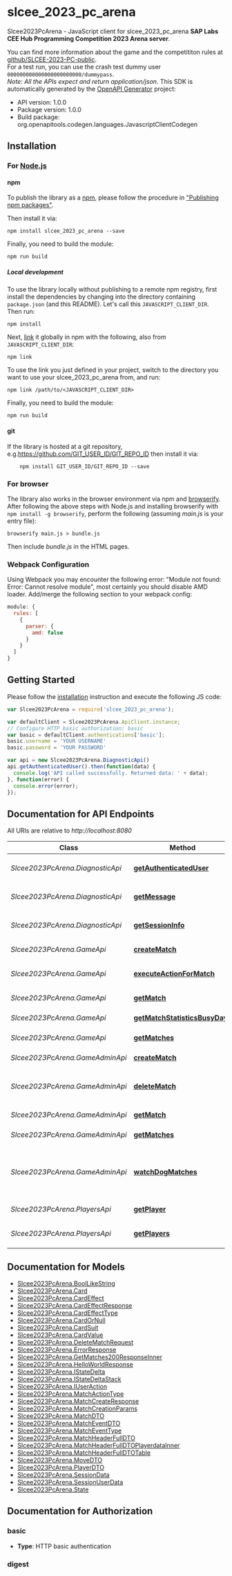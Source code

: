 # slcee_2023_pc_arena

Slcee2023PcArena - JavaScript client for slcee_2023_pc_arena
**SAP Labs CEE Hub Programming Competition 2023 Arena server**.

You can find more information about the game and the competititon rules at [github/SLCEE-2023-PC-public](https://github.com/afarago/SLCEE-2023-PC-public).  
For a test run, you can use the crash test dummy user `000000000000000000000000/dummypass`.  
*Note: All the APIs expect and return application/json*.
This SDK is automatically generated by the [OpenAPI Generator](https://openapi-generator.tech) project:

- API version: 1.0.0
- Package version: 1.0.0
- Build package: org.openapitools.codegen.languages.JavascriptClientCodegen

## Installation

### For [Node.js](https://nodejs.org/)

#### npm

To publish the library as a [npm](https://www.npmjs.com/), please follow the procedure in ["Publishing npm packages"](https://docs.npmjs.com/getting-started/publishing-npm-packages).

Then install it via:

```shell
npm install slcee_2023_pc_arena --save
```

Finally, you need to build the module:

```shell
npm run build
```

##### Local development

To use the library locally without publishing to a remote npm registry, first install the dependencies by changing into the directory containing `package.json` (and this README). Let's call this `JAVASCRIPT_CLIENT_DIR`. Then run:

```shell
npm install
```

Next, [link](https://docs.npmjs.com/cli/link) it globally in npm with the following, also from `JAVASCRIPT_CLIENT_DIR`:

```shell
npm link
```

To use the link you just defined in your project, switch to the directory you want to use your slcee_2023_pc_arena from, and run:

```shell
npm link /path/to/<JAVASCRIPT_CLIENT_DIR>
```

Finally, you need to build the module:

```shell
npm run build
```

#### git

If the library is hosted at a git repository, e.g.https://github.com/GIT_USER_ID/GIT_REPO_ID
then install it via:

```shell
    npm install GIT_USER_ID/GIT_REPO_ID --save
```

### For browser

The library also works in the browser environment via npm and [browserify](http://browserify.org/). After following
the above steps with Node.js and installing browserify with `npm install -g browserify`,
perform the following (assuming *main.js* is your entry file):

```shell
browserify main.js > bundle.js
```

Then include *bundle.js* in the HTML pages.

### Webpack Configuration

Using Webpack you may encounter the following error: "Module not found: Error:
Cannot resolve module", most certainly you should disable AMD loader. Add/merge
the following section to your webpack config:

```javascript
module: {
  rules: [
    {
      parser: {
        amd: false
      }
    }
  ]
}
```

## Getting Started

Please follow the [installation](#installation) instruction and execute the following JS code:

```javascript
var Slcee2023PcArena = require('slcee_2023_pc_arena');

var defaultClient = Slcee2023PcArena.ApiClient.instance;
// Configure HTTP basic authorization: basic
var basic = defaultClient.authentications['basic'];
basic.username = 'YOUR USERNAME'
basic.password = 'YOUR PASSWORD'

var api = new Slcee2023PcArena.DiagnosticApi()
api.getAuthenticatedUser().then(function(data) {
  console.log('API called successfully. Returned data: ' + data);
}, function(error) {
  console.error(error);
});


```

## Documentation for API Endpoints

All URIs are relative to *http://localhost:8080*

Class | Method | HTTP request | Description
------------ | ------------- | ------------- | -------------
*Slcee2023PcArena.DiagnosticApi* | [**getAuthenticatedUser**](docs/DiagnosticApi.md#getAuthenticatedUser) | **GET** /api/whoami | Returns authenticated User
*Slcee2023PcArena.DiagnosticApi* | [**getMessage**](docs/DiagnosticApi.md#getMessage) | **GET** /api/hello | Hello world ping message
*Slcee2023PcArena.DiagnosticApi* | [**getSessionInfo**](docs/DiagnosticApi.md#getSessionInfo) | **GET** /api/sessioninfo | Returns session information
*Slcee2023PcArena.GameApi* | [**createMatch**](docs/GameApi.md#createMatch) | **POST** /api/matches | Creates a new Match
*Slcee2023PcArena.GameApi* | [**executeActionForMatch**](docs/GameApi.md#executeActionForMatch) | **POST** /api/matches/{id} | Execute an Action for a Match
*Slcee2023PcArena.GameApi* | [**getMatch**](docs/GameApi.md#getMatch) | **GET** /api/matches/{id} | Retrieves a Match details
*Slcee2023PcArena.GameApi* | [**getMatchStatisticsBusyDays**](docs/GameApi.md#getMatchStatisticsBusyDays) | **GET** /api/matches/busydays | 
*Slcee2023PcArena.GameApi* | [**getMatches**](docs/GameApi.md#getMatches) | **GET** /api/matches | Retrieves all Matches
*Slcee2023PcArena.GameAdminApi* | [**createMatch**](docs/GameAdminApi.md#createMatch) | **POST** /api/matches | Creates a new Match
*Slcee2023PcArena.GameAdminApi* | [**deleteMatch**](docs/GameAdminApi.md#deleteMatch) | **DELETE** /api/matches/{id}/terminate | Forceful central deletion of a Match
*Slcee2023PcArena.GameAdminApi* | [**getMatch**](docs/GameAdminApi.md#getMatch) | **GET** /api/matches/{id} | Retrieves a Match details
*Slcee2023PcArena.GameAdminApi* | [**getMatches**](docs/GameAdminApi.md#getMatches) | **GET** /api/matches | Retrieves all Matches
*Slcee2023PcArena.GameAdminApi* | [**watchDogMatches**](docs/GameAdminApi.md#watchDogMatches) | **POST** /api/matches/watchdog | Forceful central deletion of a match using a watchdog on timeout
*Slcee2023PcArena.PlayersApi* | [**getPlayer**](docs/PlayersApi.md#getPlayer) | **GET** /api/players/{id} | Retrieves player details
*Slcee2023PcArena.PlayersApi* | [**getPlayers**](docs/PlayersApi.md#getPlayers) | **GET** /api/players | Retrieves player information


## Documentation for Models

 - [Slcee2023PcArena.BoolLikeString](docs/BoolLikeString.md)
 - [Slcee2023PcArena.Card](docs/Card.md)
 - [Slcee2023PcArena.CardEffect](docs/CardEffect.md)
 - [Slcee2023PcArena.CardEffectResponse](docs/CardEffectResponse.md)
 - [Slcee2023PcArena.CardEffectType](docs/CardEffectType.md)
 - [Slcee2023PcArena.CardOrNull](docs/CardOrNull.md)
 - [Slcee2023PcArena.CardSuit](docs/CardSuit.md)
 - [Slcee2023PcArena.CardValue](docs/CardValue.md)
 - [Slcee2023PcArena.DeleteMatchRequest](docs/DeleteMatchRequest.md)
 - [Slcee2023PcArena.ErrorResponse](docs/ErrorResponse.md)
 - [Slcee2023PcArena.GetMatches200ResponseInner](docs/GetMatches200ResponseInner.md)
 - [Slcee2023PcArena.HelloWorldResponse](docs/HelloWorldResponse.md)
 - [Slcee2023PcArena.IStateDelta](docs/IStateDelta.md)
 - [Slcee2023PcArena.IStateDeltaStack](docs/IStateDeltaStack.md)
 - [Slcee2023PcArena.IUserAction](docs/IUserAction.md)
 - [Slcee2023PcArena.MatchActionType](docs/MatchActionType.md)
 - [Slcee2023PcArena.MatchCreateResponse](docs/MatchCreateResponse.md)
 - [Slcee2023PcArena.MatchCreationParams](docs/MatchCreationParams.md)
 - [Slcee2023PcArena.MatchDTO](docs/MatchDTO.md)
 - [Slcee2023PcArena.MatchEventDTO](docs/MatchEventDTO.md)
 - [Slcee2023PcArena.MatchEventType](docs/MatchEventType.md)
 - [Slcee2023PcArena.MatchHeaderFullDTO](docs/MatchHeaderFullDTO.md)
 - [Slcee2023PcArena.MatchHeaderFullDTOPlayerdataInner](docs/MatchHeaderFullDTOPlayerdataInner.md)
 - [Slcee2023PcArena.MatchHeaderFullDTOTable](docs/MatchHeaderFullDTOTable.md)
 - [Slcee2023PcArena.MoveDTO](docs/MoveDTO.md)
 - [Slcee2023PcArena.PlayerDTO](docs/PlayerDTO.md)
 - [Slcee2023PcArena.SessionData](docs/SessionData.md)
 - [Slcee2023PcArena.SessionUserData](docs/SessionUserData.md)
 - [Slcee2023PcArena.State](docs/State.md)


## Documentation for Authorization



### basic

- **Type**: HTTP basic authentication



### digest


